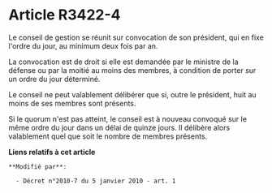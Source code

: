 # Article R3422-4

Le conseil de gestion se réunit sur convocation de son président, qui en fixe l'ordre du jour, au minimum deux fois par an. 

La convocation est de droit si elle est demandée par le ministre de la défense ou par la moitié au moins des membres, à
condition de porter sur un ordre du jour déterminé. 

Le conseil ne peut valablement délibérer que si, outre le président, huit au moins de ses membres sont présents. 

Si le quorum n'est pas atteint, le conseil est à nouveau convoqué sur le même ordre du jour dans un délai de quinze jours. Il
délibère alors valablement quel que soit le nombre de membres présents.

**Liens relatifs à cet article**

	**Modifié par**:

	  - Décret n°2010-7 du 5 janvier 2010 - art. 1
